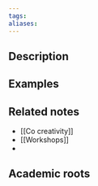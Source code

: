```yaml
---
tags: 
aliases:
---
```


## Description


## Examples 


## Related notes 
- [[Co creativity]]
- [[Workshops]]
- 

## Academic roots
